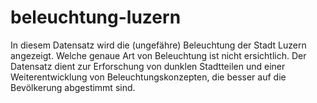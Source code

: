 # beleuchtung-luzern
In diesem Datensatz wird die (ungefähre) Beleuchtung der Stadt Luzern angezeigt. Welche genaue Art von Beleuchtung ist nicht ersichtlich. Der Datensatz dient zur Erforschung von dunklen Stadtteilen und einer Weiterentwicklung von Beleuchtungskonzepten, die besser auf die Bevölkerung abgestimmt sind.
